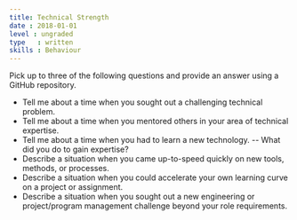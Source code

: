 ```yaml
---
title: Technical Strength
date : 2018-01-01
level : ungraded
type   : written
skills : Behaviour
---
```

Pick up to three of the following questions and provide an answer using a GitHub repository.

- Tell me about a time when you sought out a challenging technical problem.
- Tell me about a time when you mentored others in your area of technical expertise.
- Tell me about a time when you had to learn a new technology.
-- What did you do to gain expertise?
- Describe a situation when you came up-to-speed quickly on new tools, methods, or processes.
- Describe a situation when you could accelerate your own learning curve on a project or assignment.
- Describe a situation when you sought out a new engineering or project/program management challenge beyond your role requirements.


